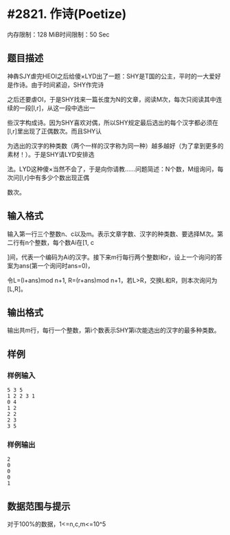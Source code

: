 # #2821. 作诗(Poetize)

内存限制：128 MiB时间限制：50 Sec

## 题目描述

神犇SJY虐完HEOI之后给傻&times;LYD出了一题：SHY是T国的公主，平时的一大爱好是作诗。由于时间紧迫，SHY作完诗

之后还要虐OI，于是SHY找来一篇长度为N的文章，阅读M次，每次只阅读其中连续的一段[l,r]，从这一段中选出一

些汉字构成诗。因为SHY喜欢对偶，所以SHY规定最后选出的每个汉字都必须在[l,r]里出现了正偶数次。而且SHY认

为选出的汉字的种类数（两个一样的汉字称为同一种）越多越好（为了拿到更多的素材！）。于是SHY请LYD安排选

法。LYD这种傻&times;当然不会了，于是向你请教&hellip;&hellip;问题简述：N个数，M组询问，每次问[l,r]中有多少个数出现正偶

数次。

## 输入格式

输入第一行三个整数n、c以及m。表示文章字数、汉字的种类数、要选择M次。第二行有n个整数，每个数Ai在[1, c

]间，代表一个编码为Ai的汉字。接下来m行每行两个整数l和r，设上一个询问的答案为ans(第一个询问时ans=0)，

令L=(l+ans)mod n+1, R=(r+ans)mod n+1，若L>R，交换L和R，则本次询问为[L,R]。

## 输出格式

输出共m行，每行一个整数，第i个数表示SHY第i次能选出的汉字的最多种类数。

## 样例

### 样例输入

    
    5 3 5
    1 2 2 3 1
    0 4
    1 2
    2 2
    2 3
    3 5
    

### 样例输出

    
    2
    0
    0
    0
    1
    

## 数据范围与提示

对于100%的数据，1<=n,c,m<=10^5
